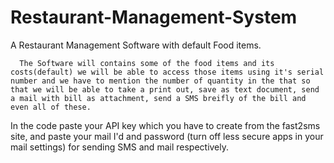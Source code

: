 # Restaurant-Management-System
A Restaurant Management Software with default Food items.

      The Software will contains some of the food items and its costs(default) we will be able to access those items using it's serial number and we have to mention the number of quantity in the that so that we will be able to take a print out, save as text document, send a mail with bill as attachment, send a SMS breifly of the bill and even all of these.
      
      
In the code paste your API key which you have to create from the fast2sms site, and paste your mail I'd and password (turn off less secure apps in your mail settings) for sending SMS and mail respectively.
